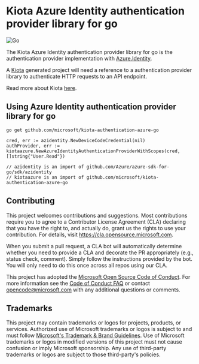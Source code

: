 # Kiota Azure Identity authentication provider library for go

![Go](https://github.com/microsoft/kiota-authentication-azure-go/actions/workflows/go.yml/badge.svg)

The Kiota Azure Identity authentication provider library for go is the authentication provider implementation with [Azure.Identity](https://github.com/azure/azure-sdk-for-go).

A [Kiota](https://github.com/microsoft/kiota) generated project will need a reference to a authentication provider library to authenticate HTTP requests to an API endpoint.

Read more about Kiota [here](https://github.com/microsoft/kiota/blob/main/README.md).

## Using Azure Identity authentication provider library for go

```Shell
go get github.com/microsoft/kiota-authentication-azure-go
```

```Golang
cred, err := azidentity.NewDeviceCodeCredential(nil)
authProvider, err := kiotaazure.NewAzureIdentityAuthenticationProviderWithScopes(cred, []string{"User.Read"})

// azidentity is an import of github.com/Azure/azure-sdk-for-go/sdk/azidentity
// kiotaazure is an import of github.com/microsoft/kiota-authentication-azure-go
```

## Contributing

This project welcomes contributions and suggestions.  Most contributions require you to agree to a
Contributor License Agreement (CLA) declaring that you have the right to, and actually do, grant us
the rights to use your contribution. For details, visit https://cla.opensource.microsoft.com.

When you submit a pull request, a CLA bot will automatically determine whether you need to provide
a CLA and decorate the PR appropriately (e.g., status check, comment). Simply follow the instructions
provided by the bot. You will only need to do this once across all repos using our CLA.

This project has adopted the [Microsoft Open Source Code of Conduct](https://opensource.microsoft.com/codeofconduct/).
For more information see the [Code of Conduct FAQ](https://opensource.microsoft.com/codeofconduct/faq/) or
contact [opencode@microsoft.com](mailto:opencode@microsoft.com) with any additional questions or comments.

## Trademarks

This project may contain trademarks or logos for projects, products, or services. Authorized use of Microsoft 
trademarks or logos is subject to and must follow 
[Microsoft's Trademark & Brand Guidelines](https://www.microsoft.com/en-us/legal/intellectualproperty/trademarks/usage/general).
Use of Microsoft trademarks or logos in modified versions of this project must not cause confusion or imply Microsoft sponsorship.
Any use of third-party trademarks or logos are subject to those third-party's policies.
